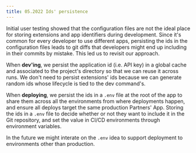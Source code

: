 ```yaml
---
title: 05.2022 Ids' persistence
---
```


Initial user testing showed that the configuration files are not the ideal place for storing extensions and app identifiers during development.
Since it's common for every developer to use different apps, persisting the ids in the configuration files leads to git diffs that developers
might end up including in their commits by mistake. This led us to revisit our approach.

When **dev'ing**, we persist the application id (i.e. API key) in a global cache and associated to the project's directory so that we can reuse it across runs.
We don't need to persist extensions' ids because we can generate random ids whose lifecycle is tied to the dev command's.

When **deploying**, we persist the ids in a `.env` file at the root of the app to share them across all the environments from where deployments happen,
and ensure all deploys target the same production Partners' App.
Storing the ids in a `.env` file to decide whether or not they want to include it in the Git repository,
and set the value in CI/CD environments through environment variables.

In the future we might interate on the `.env` idea to support deployment to environments other than production.
